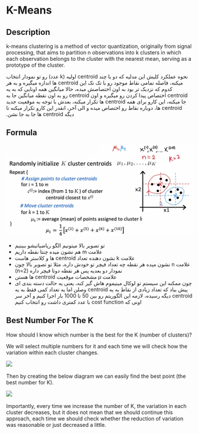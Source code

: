 # K-Means

## Description

k-means clustering is a method of vector quantization, originally from signal processing, that aims to partition n observations into k clusters in which each observation belongs to the cluster with the nearest mean, serving as a prototype of the cluster.

<span dir="rtl">نحوه عملکرد کلیش این مدلیه که دو یا چند centroid اولیه (k عدد) رو تو نمودار انتخاب میکنه، فاصله تمامی نقاط موجود رو با تک تک این centroid ها اندازه میگیره و به هر کدوم که نزدیک تر بود به اون اختصاصش میده، حالا میانگین همه اونایی که به یه centroid اختصاص پیدا کردن رو میگیره و اون centroid رو به اون نقطه میانگین جا به جا میکنه، این کارو برای همه centroid ها تکرار میکنه، بعدش با توجه به موقعیت جدید centroid ها، دوباره نقاط رو اختصاص میده و الی آخر، انقدر این کارو تکرار میکنه تا دیگه centroid ها جا به جا نشن.</span>

## Formula

![](k_means/image2.jpg)

- <span dir="rtl">تو تصویر بالا میتونیم الگو ریاضیاتیشو ببینیم</span>
- <span dir="rtl">علامت m هم نشون میده چنتا نقطه داریم</span>
- <span dir="rtl">علامت k نشون دهنده تعداد centroid ها و کلاستر هاست</span>
- <span dir="rtl">علامت n نشون میده هر نقطه چه تعداد فیچر تو خودش داره، مثلا تو تصویر بالا چون نمودار دو بعدیه پس هر نقطه دوتا فیچر داره (n=2)</span>
- <span dir="rtl">علامت $\mu$ مشخصات موقعیت centroid ها هستن</span>
- <span dir="rtl">چون ممکنه این سیستم تو لوکال مینیموم هاش گیر کنه، یعنی یه حالت دسته بندی ای پیش بیاد که تعداد زیادی از نقاط به یه centroid وصلن اما یه تعداد کمی فقط به یه centroid دیگه رسیده، لازمه این الگوریتم رو بین 50 تا 1000 بار اجرا کنیم و آخر سر اونی که cost function با عدد کمتری داشت رو انتخاب کنیم</span>

## Best Number For The K

How should I know which number is the best for the K (number of clusters)?

We will select multiple numbers for it and each time we will check how the variation within each cluster changes.

<img src="image1.jpg" style="width:3.4651in" />

Then by creating the below diagram we can easily find the best point (the best number for K).

<img src="image3.jpg" style="width:3.33326in" />

Importantly, every time we increase the number of K, the variation in each cluster decreases, but it does not mean that we should continue this approach, each time we should check whether the reduction of variation was reasonable or just decreased a little.
